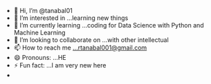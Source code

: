 - 👋 Hi, I’m @tanabal01
- 👀 I’m interested in ...learning new things
- 🌱 I’m currently learning ...coding for Data Science with Python and Machine Learning 
- 💞️ I’m looking to collaborate on ...with other intellectual
- 📫 How to reach me ...rtanabal001@gmail.com
- 😄 Pronouns: ...HE
- ⚡ Fun fact: ...I am very new here
- 

<!---
tanabal01/tanabal01 is a ✨ special ✨ repository because its `README.md` (this file) appears on your GitHub profile.
You can click the Preview link to take a look at your changes.
--->
